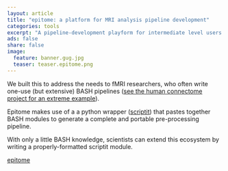 ```yaml
---
layout: article
title: "epitome: a platform for MRI analysis pipeline development"
categories: tools
excerpt: "A pipeline-development playform for intermediate level users."
ads: false
share: false
image:
  feature: banner.gug.jpg
  teaser: teaser.epitome.png
---
```


We built this to address the needs to fMRI researchers, who often write one-use (but extensive) BASH pipelines ([see the human connectome project for an extreme example](https://github.com/Washington-University/Pipelines)).

Epitome makes use of a a python wrapper ([scriptit](https://github.com/josephdviviano/scriptit)) that pastes together BASH modules to generate a complete and portable pre-processing pipeline.

With only a little BASH knowledge, scientists can extend this ecosystem by writing a properly-formatted scriptit module.

[epitome](https://github.com/josephdviviano/epitome)
